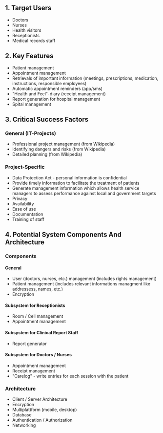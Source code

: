 ## 1. Target Users
- Doctors
- Nurses
- Health visitors
- Receptionists
- Medical records staff

## 2. Key Features
- Patient management
- Appointment management
- Retrievals of important information (meetings, prescriptions, medication, instructions, responsible employees)
- Automatic appointment reminders (app/sms)
- "Health and Feel"-diary (receipt management)
- Report generation for hospital management
- Spital management

## 3. Critical Success Factors

### General (IT-Projects)
- Professional project management (from Wikipedia)
- Identifying dangers and risks (from Wikipedia)
- Detailed planning (from Wikipedia)

### Project-Specific
- Data Protection Act - personal information is confidential
- Provide timely information to facilitate the treatment of patients
- Generate management information which allows health service managers to assess performance against local and government targets
- Privacy
- Availability
- Ease of use
- Documentation
- Training of staff

## 4. Potential System Components And Architecture

### Components

#### General
- User (doctors, nurses, etc.) management (includes rights management)
- Patient management (includes relevant informations managment like addressess, names, etc.)
- Encryption

#### Subsystem for Receptionists
- Room / Cell management
- Appointment management

#### Subsystem for Clinical Report Staff
- Report generator

#### Subsystem for Doctors / Nurses
- Appointment management
- Receipt management
- "Carelog" - write entries for each session with the patient

### Architecture
- Client / Server Architecture
- Encryption
- Multiplattform (mobile, desktop)
- Database
- Authentication / Authorization
- Networking
